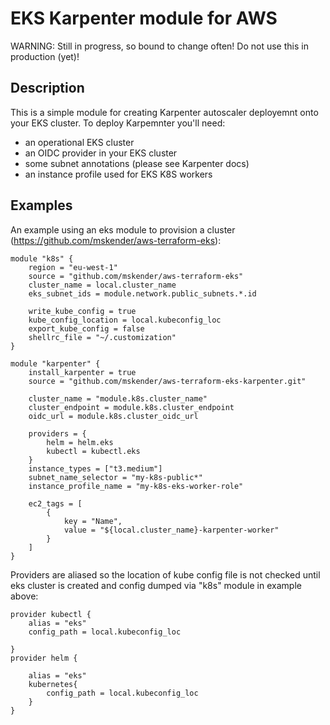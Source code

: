 # EKS Karpenter module for AWS

WARNING: Still in progress, so bound to change often! Do not use this in production (yet)!


## Description

This is a simple module for creating Karpenter autoscaler deployemnt onto your EKS cluster. 
To deploy Karpemnter you'll need:

- an operational EKS cluster
- an OIDC provider in your EKS cluster
- some subnet annotations (please see Karpenter docs)
- an instance profile used for EKS K8S workers

## Examples

An example using an eks module to provision a cluster (https://github.com/mskender/aws-terraform-eks):
```
module "k8s" {
    region = "eu-west-1"
    source = "github.com/mskender/aws-terraform-eks"
    cluster_name = local.cluster_name
    eks_subnet_ids = module.network.public_subnets.*.id
    
    write_kube_config = true
    kube_config_location = local.kubeconfig_loc
    export_kube_config = false
    shellrc_file = "~/.customization"
}

module "karpenter" {
    install_karpenter = true
    source = "github.com/mskender/aws-terraform-eks-karpenter.git"

    cluster_name = "module.k8s.cluster_name"
    cluster_endpoint = module.k8s.cluster_endpoint
    oidc_url = module.k8s.cluster_oidc_url

    providers = {
        helm = helm.eks
        kubectl = kubectl.eks
    }
    instance_types = ["t3.medium"]
    subnet_name_selector = "my-k8s-public*"
    instance_profile_name = "my-k8s-eks-worker-role"
    
    ec2_tags = [
        {
            key = "Name",
            value = "${local.cluster_name}-karpenter-worker"
        }
    ]
}
```

Providers are aliased so the location of kube config file is not checked until eks cluster is created and config dumped via "k8s" module in example above:
```
provider kubectl {
    alias = "eks"
    config_path = local.kubeconfig_loc
    
}
provider helm {

    alias = "eks"
    kubernetes{
        config_path = local.kubeconfig_loc
    }
}
```




